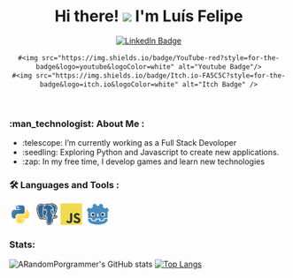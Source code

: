 <div id="header" align="center" border-radius="5px">
  <h1>
    Hi there!
    <img src="https://media.giphy.com/media/hvRJCLFzcasrR4ia7z/giphy.gif" width="30"/>
     I'm Luís Felipe
  </h1>
   <div id="badges">
     <a href="https://www.linkedin.com/in/luis-felipe-dobner-henriques/">
       <img src="https://img.shields.io/badge/LinkedIn-blue?style=for-the-badge&logo=linkedin&logoColor=white" alt="LinkedIn Badge"/>
     </a>
    
    #<img src="https://img.shields.io/badge/YouTube-red?style=for-the-badge&logo=youtube&logoColor=white" alt="Youtube Badge"/>
    #<img src="https://img.shields.io/badge/Itch.io-FA5C5C?style=for-the-badge&logo=itch.io&logoColor=white" alt="Itch Badge" />
  </div>
  <img src="https://komarev.com/ghpvc/?username=4RandomProgrammer&style=flat-square&color=blue" alt="" align=/>
</div>

<div>
 <h3>:man_technologist: About Me :</h3>
  <ul>
    <li>:telescope: I’m currently working as a Full Stack Devoloper</li> 
    <li>:seedling: Exploring Python and Javascript to create new applications.</li>
    <li>:zap: In my free time, I develop games and learn new technologies</li>
  </ul>
</div>

### :hammer_and_wrench: Languages and Tools :
<div>
  <img src="https://github.com/devicons/devicon/blob/master/icons/python/python-original.svg" title="Python" alt="Python" width="40" height="40"/>&nbsp;
  <img src="https://github.com/devicons/devicon/blob/master/icons/postgresql/postgresql-original.svg" title="PostGresql" **alt="PostGresql" width="40" height="40"/>
  <img src="https://github.com/devicons/devicon/blob/master/icons/javascript/javascript-original.svg" title="JavaScript" alt="JavaScript" width="40" height="40"/>&nbsp;
  <img src="https://github.com/devicons/devicon/blob/master/icons/godot/godot-original.svg" title="Godot" alt="Godot" width="40" height="40"/>&nbsp;
</div>



### Stats:

![ARandomPorgrammer's GitHub stats](https://github-readme-stats.vercel.app/api?username=4RandomProgrammer&count_private=true&show_icons=true&theme=dracula)
[![Top Langs](https://github-readme-stats.vercel.app/api/top-langs/?username=4RandomProgrammer&count_private=true&show_icons=true&theme=dracula&layout=compact)](https://github.com/anuraghazra/github-readme-stats)

